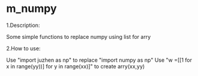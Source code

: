 # m_numpy
1.Description:

Some simple functions to replace numpy using list for arry

2.How to use:

Use "import juzhen as np" to replace "import numpy as np"
Use "w =[[1 for x in range(yy))] for y in range(xx)]" to create arry(xx,yy)



